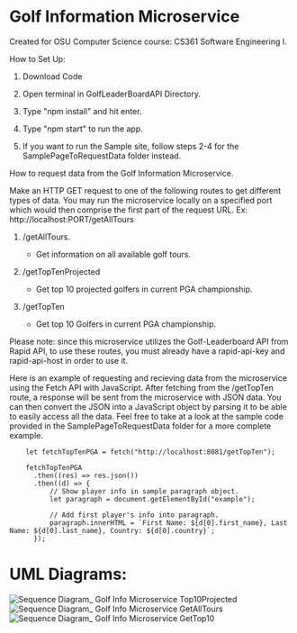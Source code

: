 # Golf Information Microservice
Created for OSU Computer Science course: CS361 Software Engineering I.

How to Set Up:
1. Download Code

2. Open terminal in GolfLeaderBoardAPI Directory.

3. Type "npm install" and hit enter.

4. Type "npm start" to run the app.

5. If you want to run the Sample site, follow steps 2-4 for the SamplePageToRequestData folder instead.

How to request data from the Golf Information Microservice.

Make an HTTP GET request to one of the following routes to get different types of data.
You may run the microservice locally on a specified port which would then comprise the first part of the request URL.
Ex: http://localhost:PORT/getAllTours

1. /getAllTours.
    - Get information on all available golf tours.

2. /getTopTenProjected
    - Get top 10 projected golfers in current PGA championship.

3. /getTopTen
    - Get top 10 Golfers in current PGA championship.

Please note: since this microservice utilizes the Golf-Leaderboard API from Rapid API, to use these routes, you must already have a rapid-api-key and rapid-api-host in order to use it.

Here is an example of requesting and recieving data from the microservice using the Fetch API with JavaScript. After fetching from the /getTopTen route, a response will be sent from the microservice with JSON data. You can then convert the JSON into a JavaScript object by parsing it to be able to easily access all the data. Feel free to take at a look at the sample code provided in the SamplePageToRequestData folder for a more complete example.

        let fetchTopTenPGA = fetch("http://localhost:8081/getTopTen");

        fetchTopTenPGA
          .then((res) => res.json())
          .then((d) => {
              // Show player info in sample paragraph object.
              let paragraph = document.getElementById("example");
              
              // Add first player's info into paragraph.
              paragraph.innerHTML = `First Name: ${d[0].first_name}, Last Name: ${d[0].last_name}, Country: ${d[0].country}`;
          });

# UML Diagrams:

![Sequence Diagram_ Golf Info Microservice Top10Projected](https://user-images.githubusercontent.com/114051913/198855348-d38d6270-cddc-4816-869c-888176e949a0.png)
![Sequence Diagram_ Golf Info Microservice GetAllTours](https://user-images.githubusercontent.com/114051913/198855349-cfb55071-5aaa-433d-8e62-b56b20fea5cb.png)
![Sequence Diagram_ Golf Info Microservice GetTop10](https://user-images.githubusercontent.com/114051913/198855350-e3fcfea1-f4be-4c16-9e13-c9edc048a61a.png)

